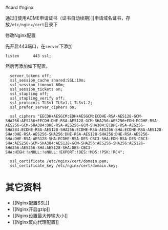 #card #nginx 

通过[[使用ACME申请证书（证书自动续期）]]申请域名证书，存放`/etc/nginx/cert`目录下

修改Nginx配置

先开启443端口，在`server`下添加

```nginx
listen      443 ssl;
```

然后再添加如下配置，

```nginx
  server_tokens off;
  ssl_session_cache shared:SSL:10m;
  ssl_session_timeout 60m;
  ssl_session_tickets on;
  ssl_stapling off;
  ssl_stapling_verify off;
  ssl_protocols TLSv1 TLSv1.1 TLSv1.2;
  ssl_prefer_server_ciphers on;

  ssl_ciphers "EECDH+AESGCM:EDH+AESGCM:ECDHE-RSA-AES128-GCM-SHA256:AES256+EECDH:DHE-RSA-AES128-GCM-SHA256:AES256+EDH:ECDHE-RSA-AES256-GCM-SHA384:DHE-RSA-AES256-GCM-SHA384:ECDHE-RSA-AES256-SHA384:ECDHE-RSA-AES128-SHA256:ECDHE-RSA-AES256-SHA:ECDHE-RSA-AES128-SHA:DHE-RSA-AES256-SHA256:DHE-RSA-AES128-SHA256:DHE-RSA-AES256-SHA:DHE-RSA-AES128-SHA:ECDHE-RSA-DES-CBC3-SHA:EDH-RSA-DES-CBC3-SHA:AES256-GCM-SHA384:AES128-GCM-SHA256:AES256-SHA256:AES128-SHA256:AES256-SHA:AES128-SHA:DES-CBC3-SHA:HIGH:!aNULL:!eNULL:!EXPORT:!DES:!MD5:!PSK:!RC4";

  ssl_certificate /etc/nginx/cert/domain.pem;
  ssl_certificate_key /etc/nginx/cert/domain.key;
```

# 其它资料

- [[Nginx配置SSL]]
- [[Nginx开启gzip]]
- [[Nginx设置最大传输大小]]
- [[Nginx反向代理配置]]